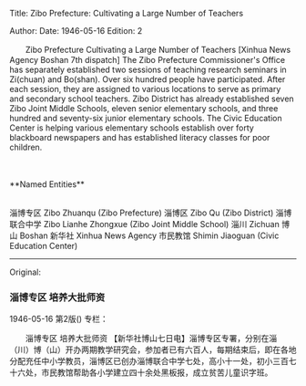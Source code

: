 Title: Zibo Prefecture: Cultivating a Large Number of Teachers

Author:
Date: 1946-05-16
Edition: 2

　　Zibo Prefecture
    Cultivating a Large Number of Teachers
    [Xinhua News Agency Boshan 7th dispatch] The Zibo Prefecture Commissioner's Office has separately established two sessions of teaching research seminars in Zi(chuan) and Bo(shan). Over six hundred people have participated. After each session, they are assigned to various locations to serve as primary and secondary school teachers. Zibo District has already established seven Zibo Joint Middle Schools, eleven senior elementary schools, and three hundred and seventy-six junior elementary schools. The Civic Education Center is helping various elementary schools establish over forty blackboard newspapers and has established literacy classes for poor children.

<br>
<br>
**Named Entities**

<br>
<br>

淄博专区	Zibo Zhuanqu (Zibo Prefecture)
淄博区	Zibo Qu (Zibo District)
淄博联合中学	Zibo Lianhe Zhongxue (Zibo Joint Middle School)
淄川	Zichuan
博山	Boshan
新华社	Xinhua News Agency
市民教馆	Shimin Jiaoguan (Civic Education Center)



<hr /> 

Original: 


### 淄博专区  培养大批师资

1946-05-16
第2版()
专栏：

　　淄博专区
    培养大批师资
    【新华社博山七日电】淄博专区专署，分别在淄（川）博（山）开办两期教学研究会，参加者已有六百人，每期结束后，即在各地分配充任中小学教员，淄博区已创办淄博联合中学七处，高小十一处，初小三百七十六处，市民教馆帮助各小学建立四十余处黑板报，成立贫苦儿童识字班。
